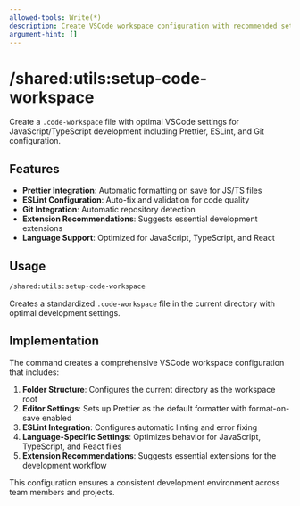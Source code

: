 ```yaml
---
allowed-tools: Write(*)
description: Create VSCode workspace configuration with recommended settings for JavaScript/TypeScript development
argument-hint: []
---
```


# /shared:utils:setup-code-workspace

Create a `.code-workspace` file with optimal VSCode settings for JavaScript/TypeScript development including Prettier, ESLint, and Git configuration.

## Features

- **Prettier Integration**: Automatic formatting on save for JS/TS files
- **ESLint Configuration**: Auto-fix and validation for code quality
- **Git Integration**: Automatic repository detection
- **Extension Recommendations**: Suggests essential development extensions
- **Language Support**: Optimized for JavaScript, TypeScript, and React

## Usage

```bash
/shared:utils:setup-code-workspace
```

Creates a standardized `.code-workspace` file in the current directory with optimal development settings.

## Implementation

The command creates a comprehensive VSCode workspace configuration that includes:

1. **Folder Structure**: Configures the current directory as the workspace root
2. **Editor Settings**: Sets up Prettier as the default formatter with format-on-save enabled
3. **ESLint Integration**: Configures automatic linting and error fixing
4. **Language-Specific Settings**: Optimizes behavior for JavaScript, TypeScript, and React files
5. **Extension Recommendations**: Suggests essential extensions for the development workflow

This configuration ensures a consistent development environment across team members and projects.
